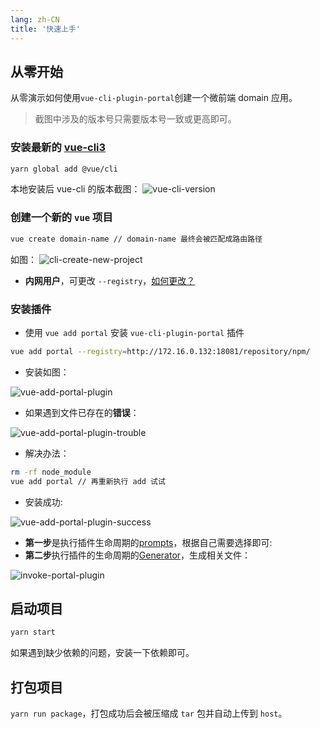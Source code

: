 ```yaml
---
lang: zh-CN
title: '快速上手'
---
```


## 从零开始

从零演示如何使用`vue-cli-plugin-portal`创建一个微前端 domain 应用。

> 截图中涉及的版本号只需要版本号一致或更高即可。

### **安装**最新的 [vue-cli3](http://cli.vuejs.org)

```bash
yarn global add @vue/cli
```
本地安装后 vue-cli 的版本截图：
![vue-cli-version](/images/vue-cli-version.png)

### **创建**一个新的 `vue` 项目

```bash
vue create domain-name // domain-name 最终会被匹配成路由路径
```

如图：
![cli-create-new-project](/images/cli-create-new-project.png)

+ **内网用户**，可更改 `--registry`，[如何更改？](/guide/#内网用户)

### **安装插件**

+ 使用 `vue add portal` 安装 `vue-cli-plugin-portal` 插件
```bash
vue add portal --registry=http://172.16.0.132:18081/repository/npm/
```

+ 安装如图：

![vue-add-portal-plugin](/images/vue-add-portal-plugin.png)

+ 如果遇到文件已存在的**错误**：

![vue-add-portal-plugin-trouble](/images/vue-add-portal-plugin-trouble.png)

+ 解决办法：

```bash
rm -rf node_module
vue add portal // 再重新执行 add 试试
```

+ 安装成功:

![vue-add-portal-plugin-success](/images/vue-add-portal-plugin-success.png)

   + **第一步**是执行插件生命周期的[prompts](https://cli.vuejs.org/dev-guide/plugin-dev.html#prompts)，根据自己需要选择即可:
   + **第二步**执行插件的生命周期的[Generator](https://cli.vuejs.org/dev-guide/plugin-dev.html#generator)，生成相关文件：

![invoke-portal-plugin](/images/invoke-portal-plugin.png)

## 启动项目
```bash
yarn start
```
如果遇到缺少依赖的问题，安装一下依赖即可。


## 打包项目

`yarn run package`，打包成功后会被压缩成 `tar` 包并自动上传到 `host`。
